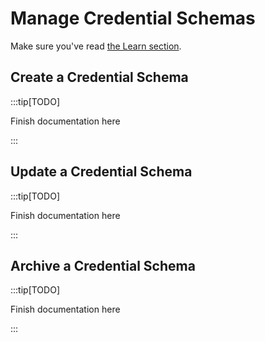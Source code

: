 # Manage Credential Schemas

Make sure you've read [the Learn section](../../learn/verifiable-public-registry/credential-schema).

## Create a Credential Schema

:::tip[TODO]

Finish documentation here

:::

## Update a Credential Schema

:::tip[TODO]

Finish documentation here

:::

## Archive a Credential Schema

:::tip[TODO]

Finish documentation here

:::
